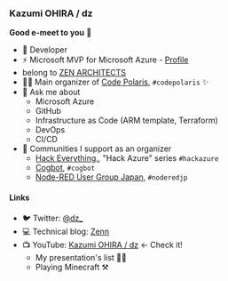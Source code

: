 ### Kazumi OHIRA / dz

**Good e-meet to you** :wave:

- :hamster: Developer
- :zap: Microsoft MVP for Microsoft Azure - [Profile](https://mvp.microsoft.com/en-us/PublicProfile/5002150)
- belong to [ZEN ARCHITECTS](https://zenarchitects.co.jp/)
- 👩‍💻 Main organizer of [Code Polaris](https://code-polaris.connpass.com/), `#codepolaris` :sparkles:
- :speech_balloon: Ask me about
  - Microsoft Azure
  - GitHub
  - Infrastructure as Code (ARM template, Terraform)
  - DevOps
  - CI/CD
- :ocean: Communities I support as an organizer
  - [Hack Everything.](https://hack-everything.connpass.com/), "Hack Azure" series `#hackazure`
  - [Cogbot](https://cogbot.connpass.com/), `#cogbot`
  - [Node-RED User Group Japan](https://node-red.connpass.com/), `#noderedjp`

#### Links

- 🐦 Twitter: [@dz_](https://twitter.com/dz_)
- 💻 Technical blog: [Zenn](https://zenn.dev/dzeyelid)
- 📺 YouTube: [Kazumi OHIRA / dz](https://www.youtube.com/channel/UCzkJTJ5vMLvmcQS-7K8ViXg) <- Check it!
  - My presentation's list 👩‍💻
  - Playing Minecraft ⚒
